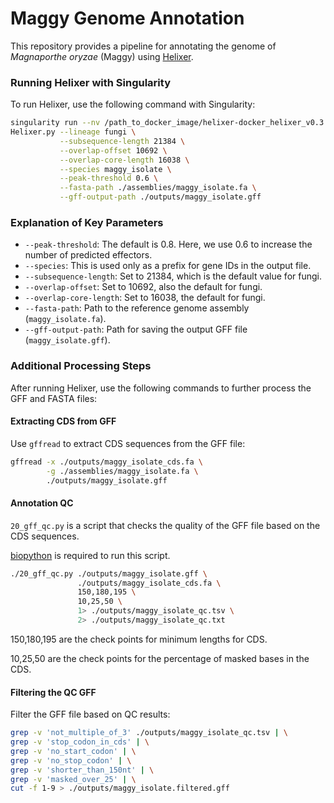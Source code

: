 # Maggy Genome Annotation

This repository provides a pipeline for annotating the genome of *Magnaporthe oryzae* (Maggy) using [Helixer](https://github.com/weberlab-hhu/Helixer).

### Running Helixer with Singularity

To run Helixer, use the following command with Singularity:

```bash
singularity run --nv /path_to_docker_image/helixer-docker_helixer_v0.3.3_cuda_11.8.0-cudnn8.sif \
Helixer.py --lineage fungi \
           --subsequence-length 21384 \
           --overlap-offset 10692 \
           --overlap-core-length 16038 \
           --species maggy_isolate \
           --peak-threshold 0.6 \
           --fasta-path ./assemblies/maggy_isolate.fa \
           --gff-output-path ./outputs/maggy_isolate.gff
```

### Explanation of Key Parameters

- `--peak-threshold`: The default is 0.8. Here, we use 0.6 to increase the number of predicted effectors.
- `--species`: This is used only as a prefix for gene IDs in the output file.
- `--subsequence-length`: Set to 21384, which is the default value for fungi.
- `--overlap-offset`: Set to 10692, also the default for fungi.
- `--overlap-core-length`: Set to 16038, the default for fungi.
- `--fasta-path`: Path to the reference genome assembly (`maggy_isolate.fa`).
- `--gff-output-path`: Path for saving the output GFF file (`maggy_isolate.gff`).

### Additional Processing Steps

After running Helixer, use the following commands to further process the GFF and FASTA files:

#### Extracting CDS from GFF

Use `gffread` to extract CDS sequences from the GFF file:

```bash
gffread -x ./outputs/maggy_isolate_cds.fa \
        -g ./assemblies/maggy_isolate.fa \
        ./outputs/maggy_isolate.gff
```

#### Annotation QC

`20_gff_qc.py` is a script that checks the quality of the GFF file based on the CDS sequences.

[biopython](https://biopython.org) is required to run this script.

```bash
./20_gff_qc.py ./outputs/maggy_isolate.gff \
               ./outputs/maggy_isolate_cds.fa \
               150,180,195 \
               10,25,50 \
               1> ./outputs/maggy_isolate_qc.tsv \
               2> ./outputs/maggy_isolate_qc.txt
```

150,180,195 are the check points for minimum lengths for CDS.

10,25,50 are the check points for the percentage of masked bases in the CDS.

#### Filtering the QC GFF

Filter the GFF file based on QC results:

```bash
grep -v 'not_multiple_of_3' ./outputs/maggy_isolate_qc.tsv | \
grep -v 'stop_codon_in_cds' | \
grep -v 'no_start_codon' | \
grep -v 'no_stop_codon' | \
grep -v 'shorter_than_150nt' | \
grep -v 'masked_over_25' | \
cut -f 1-9 > ./outputs/maggy_isolate.filtered.gff
```

